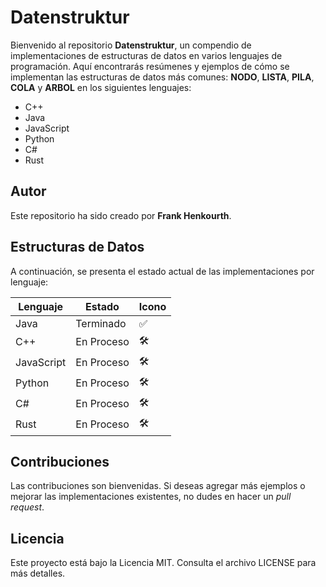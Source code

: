 # Datenstruktur

Bienvenido al repositorio **Datenstruktur**, un compendio de implementaciones de estructuras de datos en varios lenguajes de programación. Aquí encontrarás resúmenes y ejemplos de cómo se implementan las estructuras de datos más comunes: **NODO**, **LISTA**, **PILA**, **COLA** y **ARBOL** en los siguientes lenguajes:

- C++
- Java
- JavaScript
- Python
- C#
- Rust

## Autor

Este repositorio ha sido creado por **Frank Henkourth**.

## Estructuras de Datos

A continuación, se presenta el estado actual de las implementaciones por lenguaje:

| Lenguaje      | Estado       | Icono            |
|---------------|--------------|------------------|
| Java          | Terminado    | ✅              |
| C++           | En Proceso   | 🛠️              |
| JavaScript    | En Proceso   | 🛠️              |
| Python        | En Proceso   | 🛠️              |
| C#            | En Proceso   | 🛠️              |
| Rust          | En Proceso   | 🛠️              |


## Contribuciones

Las contribuciones son bienvenidas. Si deseas agregar más ejemplos o mejorar las implementaciones existentes, no dudes en hacer un *pull request*.

## Licencia

Este proyecto está bajo la Licencia MIT. Consulta el archivo LICENSE para más detalles.
